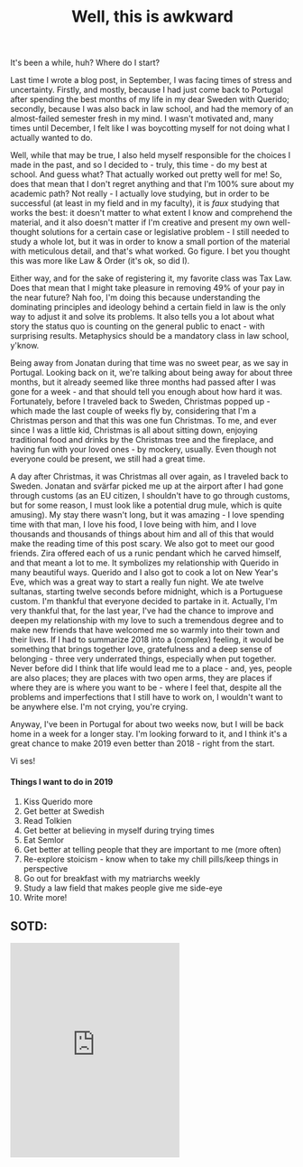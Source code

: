 ﻿---
title: "Well, this is awkward"
comments: true
categories:
- blog

tags:
- blog
- life
- family 
- sverige
- friends
- querido
- law
- long time no see
---
It's been a while, huh? Where do I start?

Last time I wrote a blog post, in September, I was facing times of stress and uncertainty. Firstly, and mostly, because I had just come back to Portugal after spending the best months of my life in my dear Sweden with Querido; secondly, because I was also back in law school, and had the memory of an almost-failed semester fresh in my mind. I wasn't motivated and, many times until December, I felt like I was boycotting myself for not doing what I actually wanted to do.

Well, while that may be true, I also held myself responsible for the choices I made in the past, and so I decided to - truly, this time - do my best at school. And guess what? That actually worked out pretty well for me! So, does that mean that I don't regret anything and that I'm 100% sure about my academic path? Not really - I actually love studying, but in order to be successful (at least in my field and in my faculty), it is *faux* studying that works the best: it doesn't matter to what extent I know and comprehend the material, and it also doesn't matter if I'm creative and present my own well-thought solutions for a certain case or legislative problem - I still needed to study a whole lot, but it was in order to know a small portion of the material with meticulous detail, and that's what worked. Go figure. I bet you thought this was more like Law & Order (it's ok, so did I). 

Either way, and for the sake of registering it, my favorite class was Tax Law. Does that mean that I might take pleasure in removing 49% of your pay in the near future? Nah foo, I'm doing this because understanding the dominating principles and ideology behind a certain field in law is the only way to adjust it and solve its problems. It also tells you a lot about what story the status quo is counting on the general public to enact - with surprising results. Metaphysics should be a mandatory class in law school, y'know. 

Being away from Jonatan during that time was no sweet pear, as we say in Portugal. Looking back on it, we're talking about being away for about three months, but it already seemed like three months had passed after I was gone for a week - and that should tell you enough about how hard it was. Fortunately, before I traveled back to Sweden, Christmas popped up - which made the last couple of weeks fly by, considering that I'm a Christmas person and that this was one fun Christmas. To me, and ever since I was a little kid, Christmas is all about sitting down, enjoying traditional food and drinks by the Christmas tree and the fireplace, and having fun with your loved ones - by mockery, usually. Even though not everyone could be present, we still had a great time.

A day after Christmas, it was Christmas all over again, as I traveled back to Sweden. Jonatan and svärfar picked me up at the airport after I had gone through customs (as an EU citizen, I shouldn't have to go through customs, but for some reason, I must look like a potential drug mule, which is quite amusing). My stay there wasn't long, but it was amazing - I love spending time with that man, I love his food, I love being with him, and I love thousands and thousands of things about him and all of this that would make the reading time of this post scary. We also got to meet our good friends. Zira offered each of us a runic pendant which he carved himself, and that meant a lot to me. It symbolizes my relationship with Querido in many beautiful ways. Querido and I also got to cook a lot on New Year's Eve, which was a great way to start a really fun night. We ate twelve sultanas, starting twelve seconds before midnight, which is a Portuguese custom. I'm thankful that everyone decided to partake in it. Actually, I'm very thankful that, for the last year, I've had the chance to improve and deepen my relationship with my love to such a tremendous degree and to make new friends that have welcomed me so warmly into their town and their lives. If I had to summarize 2018 into a (complex) feeling, it would be something that brings together love, gratefulness and a deep sense of belonging - three very underrated things, especially when put together. Never before did I think that life would lead me to a place - and, yes, people are also places; they are places with two open arms, they are places if where they are is where you want to be - where I feel that, despite all the problems and imperfections that I still have to work on, I wouldn't want to be anywhere else. I'm not crying, you're crying. 

Anyway, I've been in Portugal for about two weeks now, but I will be back home in a week for a longer stay. I'm looking forward to it, and I think it's a great chance to make 2019 even better than 2018 - right from the start. 

Vi ses!

#### Things I want to do in 2019
1. Kiss Querido more
2. Get better at Swedish
3. Read Tolkien
4. Get better at believing in myself during trying times
5. Eat Semlor
6. Get better at telling people that they are important to me (more often)
7. Re-explore stoicism - know when to take my chill pills/keep things in perspective 
8. Go out for breakfast with my matriarchs weekly
9. Study a law field that makes people give me side-eye
10. Write more! 


## SOTD:
<iframe src="https://open.spotify.com/embed/track/4u3oXuVeOGoByIMz9pnOKf" width="300" height="380" frameborder="0" allowtransparency="true" allow="encrypted-media"></iframe>
